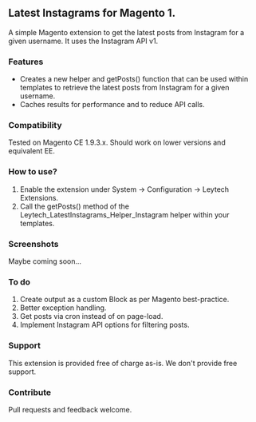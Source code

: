 ## Latest Instagrams for Magento 1.

A simple Magento extension to get the latest posts from Instagram for a given username. It uses the Instagram API v1.

### Features

- Creates a new helper and getPosts() function that can be used within templates to retrieve the latest posts from Instagram for a given username.
- Caches results for performance and to reduce API calls.

### Compatibility

Tested on Magento CE 1.9.3.x. Should work on lower versions and equivalent EE. 

### How to use?

1. Enable the extension under System -> Configuration -> Leytech Extensions.
2. Call the getPosts() method of the Leytech_LatestInstagrams_Helper_Instagram helper within your templates.

### Screenshots

Maybe coming soon...

### To do

1. Create output as a custom Block as per Magento best-practice.
2. Better exception handling.
3. Get posts via cron instead of on page-load.
4. Implement Instagram API options for filtering posts.

### Support

This extension is provided free of charge as-is. We don't provide free support.

### Contribute

Pull requests and feedback welcome.
